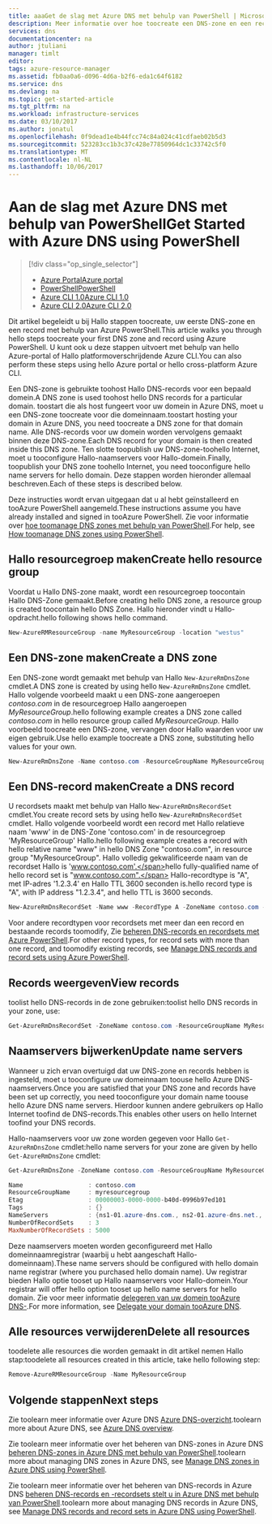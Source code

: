 ```yaml
---
title: aaaGet de slag met Azure DNS met behulp van PowerShell | Microsoft Docs
description: Meer informatie over hoe toocreate een DNS-zone en een record in Azure DNS. Dit is een stapsgewijze handleiding toocreate en beheren van uw eerste DNS-zone en vastleggen met behulp van PowerShell.
services: dns
documentationcenter: na
author: jtuliani
manager: timlt
editor: 
tags: azure-resource-manager
ms.assetid: fb0aa0a6-d096-4d6a-b2f6-eda1c64f6182
ms.service: dns
ms.devlang: na
ms.topic: get-started-article
ms.tgt_pltfrm: na
ms.workload: infrastructure-services
ms.date: 03/10/2017
ms.author: jonatul
ms.openlocfilehash: 0f9dead1e4b44fcc74c84a024c41cdfaeb02b5d3
ms.sourcegitcommit: 523283cc1b3c37c428e77850964dc1c33742c5f0
ms.translationtype: MT
ms.contentlocale: nl-NL
ms.lasthandoff: 10/06/2017
---
```

# <a name="get-started-with-azure-dns-using-powershell"></a><span data-ttu-id="8c766-104">Aan de slag met Azure DNS met behulp van PowerShell</span><span class="sxs-lookup"><span data-stu-id="8c766-104">Get Started with Azure DNS using PowerShell</span></span>

> [!div class="op_single_selector"]
> * [<span data-ttu-id="8c766-105">Azure Portal</span><span class="sxs-lookup"><span data-stu-id="8c766-105">Azure portal</span></span>](dns-getstarted-portal.md)
> * [<span data-ttu-id="8c766-106">PowerShell</span><span class="sxs-lookup"><span data-stu-id="8c766-106">PowerShell</span></span>](dns-getstarted-powershell.md)
> * [<span data-ttu-id="8c766-107">Azure CLI 1.0</span><span class="sxs-lookup"><span data-stu-id="8c766-107">Azure CLI 1.0</span></span>](dns-getstarted-cli-nodejs.md)
> * [<span data-ttu-id="8c766-108">Azure CLI 2.0</span><span class="sxs-lookup"><span data-stu-id="8c766-108">Azure CLI 2.0</span></span>](dns-getstarted-cli.md)

<span data-ttu-id="8c766-109">Dit artikel begeleidt u bij Hallo stappen toocreate, uw eerste DNS-zone en een record met behulp van Azure PowerShell.</span><span class="sxs-lookup"><span data-stu-id="8c766-109">This article walks you through hello steps toocreate your first DNS zone and record using Azure PowerShell.</span></span> <span data-ttu-id="8c766-110">U kunt ook u deze stappen uitvoert met behulp van hello Azure-portal of Hallo platformoverschrijdende Azure CLI.</span><span class="sxs-lookup"><span data-stu-id="8c766-110">You can also perform these steps using hello Azure portal or hello cross-platform Azure CLI.</span></span>

<span data-ttu-id="8c766-111">Een DNS-zone is gebruikte toohost Hallo DNS-records voor een bepaald domein.</span><span class="sxs-lookup"><span data-stu-id="8c766-111">A DNS zone is used toohost hello DNS records for a particular domain.</span></span> <span data-ttu-id="8c766-112">toostart die als host fungeert voor uw domein in Azure DNS, moet u een DNS-zone toocreate voor die domeinnaam.</span><span class="sxs-lookup"><span data-stu-id="8c766-112">toostart hosting your domain in Azure DNS, you need toocreate a DNS zone for that domain name.</span></span> <span data-ttu-id="8c766-113">Alle DNS-records voor uw domein worden vervolgens gemaakt binnen deze DNS-zone.</span><span class="sxs-lookup"><span data-stu-id="8c766-113">Each DNS record for your domain is then created inside this DNS zone.</span></span> <span data-ttu-id="8c766-114">Ten slotte toopublish uw DNS-zone-toohello Internet, moet u tooconfigure Hallo-naamservers voor Hallo-domein.</span><span class="sxs-lookup"><span data-stu-id="8c766-114">Finally, toopublish your DNS zone toohello Internet, you need tooconfigure hello name servers for hello domain.</span></span> <span data-ttu-id="8c766-115">Deze stappen worden hieronder allemaal beschreven.</span><span class="sxs-lookup"><span data-stu-id="8c766-115">Each of these steps is described below.</span></span>

<span data-ttu-id="8c766-116">Deze instructies wordt ervan uitgegaan dat u al hebt geïnstalleerd en tooAzure PowerShell aangemeld.</span><span class="sxs-lookup"><span data-stu-id="8c766-116">These instructions assume you have already installed and signed in tooAzure PowerShell.</span></span> <span data-ttu-id="8c766-117">Zie voor informatie over [hoe toomanage DNS zones met behulp van PowerShell](dns-operations-dnszones.md).</span><span class="sxs-lookup"><span data-stu-id="8c766-117">For help, see [How toomanage DNS zones using PowerShell](dns-operations-dnszones.md).</span></span>

## <a name="create-hello-resource-group"></a><span data-ttu-id="8c766-118">Hallo resourcegroep maken</span><span class="sxs-lookup"><span data-stu-id="8c766-118">Create hello resource group</span></span>

<span data-ttu-id="8c766-119">Voordat u Hallo DNS-zone maakt, wordt een resourcegroep toocontain Hallo DNS-Zone gemaakt.</span><span class="sxs-lookup"><span data-stu-id="8c766-119">Before creating hello DNS zone, a resource group is created toocontain hello DNS Zone.</span></span> <span data-ttu-id="8c766-120">Hallo hieronder vindt u Hallo-opdracht.</span><span class="sxs-lookup"><span data-stu-id="8c766-120">hello following shows hello command.</span></span>

```powershell
New-AzureRMResourceGroup -name MyResourceGroup -location "westus"
```

## <a name="create-a-dns-zone"></a><span data-ttu-id="8c766-121">Een DNS-zone maken</span><span class="sxs-lookup"><span data-stu-id="8c766-121">Create a DNS zone</span></span>

<span data-ttu-id="8c766-122">Een DNS-zone wordt gemaakt met behulp van Hallo `New-AzureRmDnsZone` cmdlet.</span><span class="sxs-lookup"><span data-stu-id="8c766-122">A DNS zone is created by using hello `New-AzureRmDnsZone` cmdlet.</span></span> <span data-ttu-id="8c766-123">Hallo volgende voorbeeld maakt u een DNS-zone aangeroepen *contoso.com* in de resourcegroep Hallo aangeroepen *MyResourceGroup*.</span><span class="sxs-lookup"><span data-stu-id="8c766-123">hello following example creates a DNS zone called *contoso.com* in hello resource group called *MyResourceGroup*.</span></span> <span data-ttu-id="8c766-124">Hallo voorbeeld toocreate een DNS-zone, vervangen door Hallo waarden voor uw eigen gebruik.</span><span class="sxs-lookup"><span data-stu-id="8c766-124">Use hello example toocreate a DNS zone, substituting hello values for your own.</span></span>

```powershell
New-AzureRmDnsZone -Name contoso.com -ResourceGroupName MyResourceGroup
```

## <a name="create-a-dns-record"></a><span data-ttu-id="8c766-125">Een DNS-record maken</span><span class="sxs-lookup"><span data-stu-id="8c766-125">Create a DNS record</span></span>

<span data-ttu-id="8c766-126">U recordsets maakt met behulp van Hallo `New-AzureRmDnsRecordSet` cmdlet.</span><span class="sxs-lookup"><span data-stu-id="8c766-126">You create record sets by using hello `New-AzureRmDnsRecordSet` cmdlet.</span></span> <span data-ttu-id="8c766-127">Hallo volgende voorbeeld wordt een record met Hallo relatieve naam 'www' in de DNS-Zone 'contoso.com' in de resourcegroep 'MyResourceGroup' Hallo.</span><span class="sxs-lookup"><span data-stu-id="8c766-127">hello following example creates a record with hello relative name "www" in hello DNS Zone "contoso.com", in resource group "MyResourceGroup".</span></span> <span data-ttu-id="8c766-128">Hallo volledig gekwalificeerde naam van de recordset Hallo is 'www.contoso.com'.</span><span class="sxs-lookup"><span data-stu-id="8c766-128">hello fully-qualified name of hello record set is "www.contoso.com".</span></span> <span data-ttu-id="8c766-129">Hallo-recordtype is "A", met IP-adres '1.2.3.4' en Hallo TTL 3600 seconden is.</span><span class="sxs-lookup"><span data-stu-id="8c766-129">hello record type is "A", with IP address "1.2.3.4", and hello TTL is 3600 seconds.</span></span>

```powershell
New-AzureRmDnsRecordSet -Name www -RecordType A -ZoneName contoso.com -ResourceGroupName MyResourceGroup -Ttl 3600 -DnsRecords (New-AzureRmDnsRecordConfig -IPv4Address "1.2.3.4")
```

<span data-ttu-id="8c766-130">Voor andere recordtypen voor recordsets met meer dan een record en bestaande records toomodify, Zie [beheren DNS-records en recordsets met Azure PowerShell](dns-operations-recordsets.md).</span><span class="sxs-lookup"><span data-stu-id="8c766-130">For other record types, for record sets with more than one record, and toomodify existing records, see [Manage DNS records and record sets using Azure PowerShell](dns-operations-recordsets.md).</span></span> 


## <a name="view-records"></a><span data-ttu-id="8c766-131">Records weergeven</span><span class="sxs-lookup"><span data-stu-id="8c766-131">View records</span></span>

<span data-ttu-id="8c766-132">toolist hello DNS-records in de zone gebruiken:</span><span class="sxs-lookup"><span data-stu-id="8c766-132">toolist hello DNS records in your zone, use:</span></span>

```powershell
Get-AzureRmDnsRecordSet -ZoneName contoso.com -ResourceGroupName MyResourceGroup
```


## <a name="update-name-servers"></a><span data-ttu-id="8c766-133">Naamservers bijwerken</span><span class="sxs-lookup"><span data-stu-id="8c766-133">Update name servers</span></span>

<span data-ttu-id="8c766-134">Wanneer u zich ervan overtuigd dat uw DNS-zone en records hebben is ingesteld, moet u tooconfigure uw domeinnaam toouse hello Azure DNS-naamservers.</span><span class="sxs-lookup"><span data-stu-id="8c766-134">Once you are satisfied that your DNS zone and records have been set up correctly, you need tooconfigure your domain name toouse hello Azure DNS name servers.</span></span> <span data-ttu-id="8c766-135">Hierdoor kunnen andere gebruikers op Hallo Internet toofind de DNS-records.</span><span class="sxs-lookup"><span data-stu-id="8c766-135">This enables other users on hello Internet toofind your DNS records.</span></span>

<span data-ttu-id="8c766-136">Hallo-naamservers voor uw zone worden gegeven voor Hallo `Get-AzureRmDnsZone` cmdlet:</span><span class="sxs-lookup"><span data-stu-id="8c766-136">hello name servers for your zone are given by hello `Get-AzureRmDnsZone` cmdlet:</span></span>

```powershell
Get-AzureRmDnsZone -ZoneName contoso.com -ResourceGroupName MyResourceGroup

Name                  : contoso.com
ResourceGroupName     : myresourcegroup
Etag                  : 00000003-0000-0000-b40d-0996b97ed101
Tags                  : {}
NameServers           : {ns1-01.azure-dns.com., ns2-01.azure-dns.net., ns3-01.azure-dns.org., ns4-01.azure-dns.info.}
NumberOfRecordSets    : 3
MaxNumberOfRecordSets : 5000
```

<span data-ttu-id="8c766-137">Deze naamservers moeten worden geconfigureerd met Hallo domeinnaamregistrar (waarbij u hebt aangeschaft Hallo-domeinnaam).</span><span class="sxs-lookup"><span data-stu-id="8c766-137">These name servers should be configured with hello domain name registrar (where you purchased hello domain name).</span></span> <span data-ttu-id="8c766-138">Uw registrar bieden Hallo optie tooset up Hallo naamservers voor Hallo-domein.</span><span class="sxs-lookup"><span data-stu-id="8c766-138">Your registrar will offer hello option tooset up hello name servers for hello domain.</span></span> <span data-ttu-id="8c766-139">Zie voor meer informatie [delegeren van uw domein tooAzure DNS-](dns-domain-delegation.md).</span><span class="sxs-lookup"><span data-stu-id="8c766-139">For more information, see [Delegate your domain tooAzure DNS](dns-domain-delegation.md).</span></span>

## <a name="delete-all-resources"></a><span data-ttu-id="8c766-140">Alle resources verwijderen</span><span class="sxs-lookup"><span data-stu-id="8c766-140">Delete all resources</span></span>

<span data-ttu-id="8c766-141">toodelete alle resources die worden gemaakt in dit artikel nemen Hallo stap:</span><span class="sxs-lookup"><span data-stu-id="8c766-141">toodelete all resources created in this article, take hello following step:</span></span>

```powershell
Remove-AzureRMResourceGroup -Name MyResourceGroup
```

## <a name="next-steps"></a><span data-ttu-id="8c766-142">Volgende stappen</span><span class="sxs-lookup"><span data-stu-id="8c766-142">Next steps</span></span>

<span data-ttu-id="8c766-143">Zie toolearn meer informatie over Azure DNS [Azure DNS-overzicht](dns-overview.md).</span><span class="sxs-lookup"><span data-stu-id="8c766-143">toolearn more about Azure DNS, see [Azure DNS overview](dns-overview.md).</span></span>

<span data-ttu-id="8c766-144">Zie toolearn meer informatie over het beheren van DNS-zones in Azure DNS [beheren DNS-zones in Azure DNS met behulp van PowerShell](dns-operations-dnszones.md).</span><span class="sxs-lookup"><span data-stu-id="8c766-144">toolearn more about managing DNS zones in Azure DNS, see [Manage DNS zones in Azure DNS using PowerShell](dns-operations-dnszones.md).</span></span>

<span data-ttu-id="8c766-145">Zie toolearn meer informatie over het beheren van DNS-records in Azure DNS [beheren DNS-records en -recordsets stelt u in Azure DNS met behulp van PowerShell](dns-operations-recordsets.md).</span><span class="sxs-lookup"><span data-stu-id="8c766-145">toolearn more about managing DNS records in Azure DNS, see [Manage DNS records and record sets in Azure DNS using PowerShell](dns-operations-recordsets.md).</span></span>

